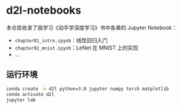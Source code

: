# d2l-notebooks

本仓库收录了我学习《动手学深度学习》书中各章的 Jupyter Notebook：

- `chapter01_intro.ipynb`：线性回归入门  
- `chapter02_mnist.ipynb`：LeNet 在 MNIST 上的实现  
- …

## 运行环境

```bash
conda create -n d2l python=3.8 jupyter numpy torch matplotlib
conda activate d2l
jupyter lab
